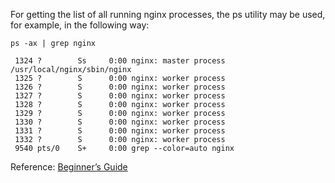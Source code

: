 For getting the list of all running nginx processes, the ps utility may be used, for example, in the following way:
```shell
ps -ax | grep nginx
```
```
 1324 ?        Ss     0:00 nginx: master process /usr/local/nginx/sbin/nginx
 1325 ?        S      0:00 nginx: worker process
 1326 ?        S      0:00 nginx: worker process
 1327 ?        S      0:00 nginx: worker process
 1328 ?        S      0:00 nginx: worker process
 1329 ?        S      0:00 nginx: worker process
 1330 ?        S      0:00 nginx: worker process
 1331 ?        S      0:00 nginx: worker process
 1332 ?        S      0:00 nginx: worker process
 9540 pts/0    S+     0:00 grep --color=auto nginx
```

Reference: [Beginner’s Guide](http://nginx.org/en/docs/beginners_guide.html#control)